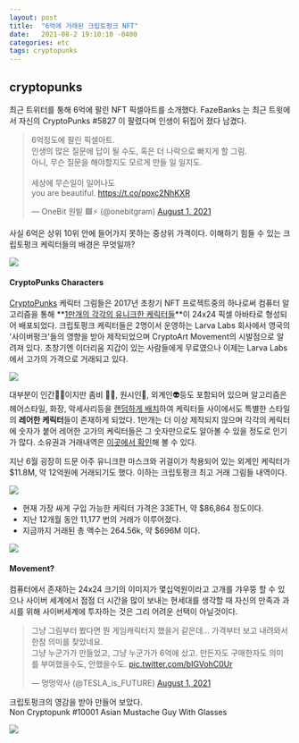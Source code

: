 ```yaml
---
layout: post
title:  "6억에 거래된 크립토펑크 NFT"
date:   2021-08-2 19:10:10 -0400
categories: etc
tags: cryptopunks
---
```


## cryptopunks

최근 트위터를 퉁해 6억에 팔린 NFT 픽셀아트를 소개했다.
FazeBanks 는 최근 트윗에서 자신의 CryptoPunks #5827 이 팔렸다며 인생이 뒤집어 졌다 남겼다.

<div class="tweet">

<blockquote class="twitter-tweet"><p lang="ko" dir="ltr">6억정도에 팔린 픽셀아트.<br>인생의 많은 질문에 답이 될 수도, 혹은 더 나락으로 빠지게 할 그림.<br>아니, 무슨 질문을 해야할지도 모르게 만들 일 일지도.<br><br>세상에 무슨일이 일어나도 <br>you are beautiful. <a href="https://t.co/poxc2NhKXR">https://t.co/poxc2NhKXR</a></p>&mdash; OneBit 원빝 🟩⚡️ (@onebitgram) <a href="https://twitter.com/onebitgram/status/1421849051348324357?ref_src=twsrc%5Etfw">August 1, 2021</a></blockquote> <script async src="https://platform.twitter.com/widgets.js" charset="utf-8"></script>

</div>

사실 6억은 상위 10위 안에 들어가지 못하는 중상위 가격이다.  이해하기 힘들 수 있는 크립토펑크 케릭터들의 배경은 무엇일까?

![](https://i.ibb.co/mFwK33y/punk-variety-2x.png)

#### CryptoPunks Characters
[CryptoPunks](https://www.larvalabs.com/cryptopunks) 케릭터 그림들은 2017년 초창기 NFT 프로젝트중의 하나로써 컴퓨터 알고리즘을 통해 **[1만개의 각각의 유니크한 케릭터들](https://github.com/larvalabs/cryptopunks/blob/master/punks.png)**이 24x24 픽셀 아바타로 형성되어 배포되었다.  크립토펑크 케릭터들은 2명이서 운영하는 Larva Labs 회사에서 영국의 '사이버펑크'들의 영향을 받아 제작되었으며 CryptoArt Movement의 시발점으로 알려져 있다. 초창기엔 이더리움 지갑이 있는 사람들에게 무료였으나 이제는 Larva Labs에서 고가의 가격으로 거래되고 있다.

![](https://i.ibb.co/QNj81vf/c8e642f9688ff8f5184bf36e7abe5a92.jpg)

대부분이 인간👨🏻이지만 좀비 🧟‍♀️, 원시인🦧, 외계인👽등도 포함되어 있으며 알고리즘은 헤어스타일, 화장, 악세사리등을 [랜덤하게 배치](https://www.larvalabs.com/cryptopunks/attributes)하여 케릭터들 사이에서도 특별한 스타일의 **레어한 케릭터**들이 존재하게 되었다.  1만개는 더 이상 제작되지 않으며 각각의 케릭터에 숫자가 붙어 레어한 고가의 케릭터들은 그 숫자만으로도 알아볼 수 있을 정도로 인기가 많다.  소유권과 거래내역은 [이곳에서 확인](https://www.larvalabs.com/cryptopunks/details/4553)해 볼 수 있다.

지난 6월 굉장히 드문 아주 유니크한 마스크와 귀걸이가 착용되어 있는 외계인 케릭터가 $11.8M, 약 12억원에 거래되기도 했다.  이하는 크립토펑크 최고 거래 그림들 내역이다.

![](https://i.ibb.co/frLg0t7/72456-2.jpg)

* 현재 가장 싸게 구입 가능한 케릭터 가격은 33ETH, 약 $86,864 정도이다.
* 지난 12개월 동안 11,177 번의 거래가 이루어졌다.
* 지금까지 거래된 총 액수는 264.56k, 약 $696M 이다.

[![](https://i.ibb.co/h7h61Vw/72456-3.jpg)](https://github.com/larvalabs/cryptopunks/blob/master/punks.png)

#### Movement?

컴퓨터에서 존재하는 24x24 크기의 이미지가 몇십억원이라고 고개를 갸우뚱 할 수 있으나 사이버 세계에서 점점 더 시간을 많이 보내는 현세대를 생각할 때 자신의 만족과 과시를 위해 사이버세계에 투자하는 것은 그리 어려운 선택이 아닐것이다.

<div class="tweet">

<blockquote class="twitter-tweet" data-conversation="none"><p lang="ko" dir="ltr">그냥 그림부터 봤다면 뭔 게임캐릭터지 했을거 같은데... 가격부터 보고 내려와서 한참 의미를 찾았네요. <br>그냥 누군가가 만들었고, 그냥 누군가가 6억에 샀고. 만든자도 구매한자도 의미를 부여했을수도, 안했을수도. <a href="https://t.co/bIGVohC0Ur">pic.twitter.com/bIGVohC0Ur</a></p>&mdash; 멍멍약사 (@TESLA_is_FUTURE) <a href="https://twitter.com/TESLA_is_FUTURE/status/1421850580151013379?ref_src=twsrc%5Etfw">August 1, 2021</a></blockquote> <script async src="https://platform.twitter.com/widgets.js" charset="utf-8"></script>

</div>

크립토펑크의 영감을 받아 만들어 보았다.<br>
Non Cryptopunk #10001 Asian Mustache Guy With Glasses

![](https://i.ibb.co/hfz3m7s/cyberpunk.png)
